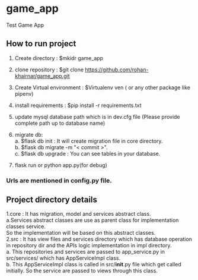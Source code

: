# game_app
Test Game App

## How to run project
1. Create directory : $mkidr game_app
2. clone repository : $git clone https://github.com/rohan-khairnar/game_app.git
3. Create Virtual environment : $Virtualenv ven ( or any other package like pipenv)
4. install requirements : $pip install -r requirements.txt
5. update mysql database path which is in dev.cfg file (Please provide complete path up to database name)
6. migrate db: <br>
    a. $flask db init : It will create migration file in core directory.<br>
    b. $flask db migrate -m "< commit >". <br>
    c. $flask db upgrade : You can see tables in your database. <br>
   
7. flask run or python app.py(for debug)

### Urls are mentioned in config.py file.

## Project directory details
1.core : It has migration, model and services abstract class.<br>
    a.Services abstract classes are use as parent class for implementation classes service.<br>
        So the implementation will be based on this abstract classes.<br>
2.src : It has view files and services directory which has database operation in repository dir and the APIs logic implementation in impl directory.<br>
    a. This repositories and services are passed to app_service.py in src/services/ which has AppServiceImpl class.<br>
    b. This AppServiceImpl class is called in src/__init__.py file which get called initially. So the service are passed to views through this class.
